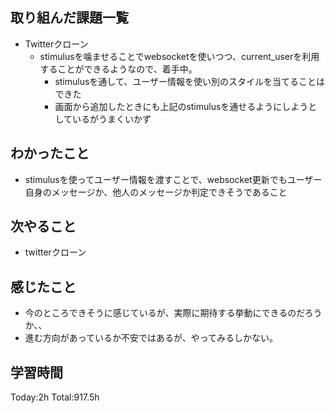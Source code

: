 ## 取り組んだ課題一覧
- Twitterクローン
  - stimulusを噛ませることでwebsocketを使いつつ、current_userを利用することができるようなので、着手中。
    - stimulusを通して、ユーザー情報を使い別のスタイルを当てることはできた
    - 画面から追加したときにも上記のstimulusを通せるようにしようとしているがうまくいかず

## わかったこと
- stimulusを使ってユーザー情報を渡すことで、websocket更新でもユーザー自身のメッセージか、他人のメッセージか判定できそうであること

## 次やること
- twitterクローン　

## 感じたこと
- 今のところできそうに感じているが、実際に期待する挙動にできるのだろうか、、
- 進む方向があっているか不安ではあるが、やってみるしかない。
  
## 学習時間
Today:2h
Total:917.5h
